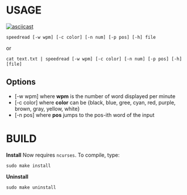 # USAGE

[![asciicast](https://asciinema.org/a/453696.svg)](https://asciinema.org/a/453696)
```
speedread [-w wpm] [-c color] [-n num] [-p pos] [-h] file
```
or
```
cat text.txt | speedread [-w wpm] [-c color] [-n num] [-p pos] [-h] [file]
```

## Options
* [-w wpm] where **wpm** is the number of word displayed per minute
* [-c color] where **color** can be {black, blue, gree, cyan, red, purple, brown, gray, yellow, white}
* [-n pos] where **pos** jumps to the pos-ith word of the input

# BUILD

**Install**
Now requires `ncurses`. To compile, type:
```
sudo make install
```

**Uninstall**
```
sudo make uninstall
```
